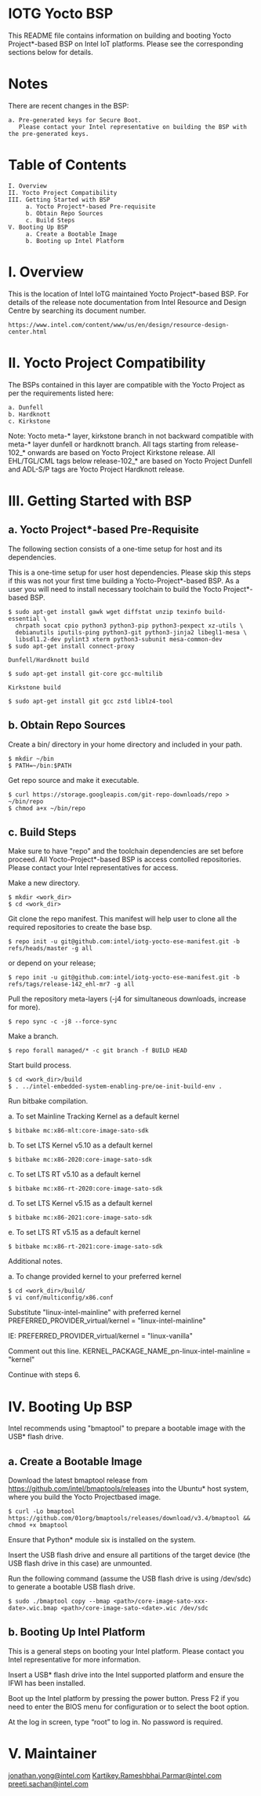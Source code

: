 
IOTG Yocto BSP
==============

This README file contains information on building and booting
Yocto Project*-based BSP on Intel IoT platforms. Please see the
corresponding sections below for details.

Notes
=====

There are recent changes in the BSP:

    a. Pre-generated keys for Secure Boot.
       Please contact your Intel representative on building the BSP with the pre-generated keys.

Table of Contents
=================

    I. Overview
    II. Yocto Project Compatibility
    III. Getting Started with BSP
         a. Yocto Project*-based Pre-requisite
         b. Obtain Repo Sources
         c. Build Steps
    V. Booting Up BSP
         a. Create a Bootable Image
         b. Booting up Intel Platform

I. Overview
===========

This is the location of Intel IoTG maintained Yocto Project*-based BSP.
For details of the release note documentation from Intel Resource and
Design Centre by searching its document number.

    https://www.intel.com/content/www/us/en/design/resource-design-center.html


II. Yocto Project Compatibility
===============================

The BSPs contained in this layer are compatible with the Yocto Project
as per the requirements listed here:

    a. Dunfell
    b. Hardknott
    c. Kirkstone

Note: Yocto meta-* layer, kirkstone branch in not backward compatible with
      meta-* layer dunfell or hardknott branch.
      All tags starting from release-102_* onwards are based on Yocto Project
      Kirkstone release. All EHL/TGL/CML tags below release-102_* are based on
      Yocto Project Dunfell and ADL-S/P tags are Yocto Project Hardknott release.

III. Getting Started with BSP
====================================

a. Yocto Project*-based Pre-Requisite
-------------------------------------

The following section consists of a one-time setup for host and its dependencies.

This is a one-time setup for user host dependencies.
Please skip this steps if this was not your first time building a
Yocto-Project*-based BSP. As a user you will need to install necessary
toolchain to build the Yocto Project*-based BSP.

    $ sudo apt-get install gawk wget diffstat unzip texinfo build-essential \
      chrpath socat cpio python3 python3-pip python3-pexpect xz-utils \
      debianutils iputils-ping python3-git python3-jinja2 libegl1-mesa \
      libsdl1.2-dev pylint3 xterm python3-subunit mesa-common-dev
    $ sudo apt-get install connect-proxy

    Dunfell/Hardknott build

    $ sudo apt-get install git-core gcc-multilib

    Kirkstone build

    $ sudo apt-get install git gcc zstd liblz4-tool


b. Obtain Repo Sources
----------------------

Create a bin/ directory in your home directory and included in your path.

    $ mkdir ~/bin
    $ PATH=~/bin:$PATH

Get repo source and make it executable.

    $ curl https://storage.googleapis.com/git-repo-downloads/repo > ~/bin/repo
    $ chmod a+x ~/bin/repo


c. Build Steps
--------------

Make sure to have "repo" and the toolchain dependencies are set before proceed.
All Yocto-Project*-based BSP is access contolled repositories.
Please contact your Intel representatives for access.

Make a new directory.
    
    $ mkdir <work_dir>
    $ cd <work_dir>

Git clone the repo manifest. This manifest will help user to clone all 
the required repositories to create the base bsp.

    $ repo init -u git@github.com:intel/iotg-yocto-ese-manifest.git -b refs/heads/master -g all
   
or depend on your release;
   
    $ repo init -u git@github.com:intel/iotg-yocto-ese-manifest.git -b refs/tags/release-142_ehl-mr7 -g all
 
Pull the repository meta-layers (-j4 for simultaneous downloads, increase for more).

    $ repo sync -c -j8 --force-sync

Make a branch.

    $ repo forall managed/* -c git branch -f BUILD HEAD

Start build process.

    $ cd <work_dir>/build
    $ . ../intel-embedded-system-enabling-pre/oe-init-build-env .

Run bitbake compilation.

a. To set Mainline Tracking Kernel as a default kernel

    $ bitbake mc:x86-mlt:core-image-sato-sdk

b. To set LTS Kernel v5.10 as a default kernel
    
    $ bitbake mc:x86-2020:core-image-sato-sdk

c. To set LTS RT v5.10 as a default kernel

    $ bitbake mc:x86-rt-2020:core-image-sato-sdk

d. To set LTS Kernel v5.15 as a default kernel

    $ bitbake mc:x86-2021:core-image-sato-sdk

e. To set LTS RT v5.15 as a default kernel

    $ bitbake mc:x86-rt-2021:core-image-sato-sdk

Additional notes.

a. To change provided kernel to your preferred kernel
   
    $ cd <work_dir>/build/
    $ vi conf/multiconfig/x86.conf

   Substitute "linux-intel-mainline" with preferred kernel
    PREFERRED_PROVIDER_virtual/kernel = "linux-intel-mainline"

IE: PREFERRED_PROVIDER_virtual/kernel = "linux-vanilla"

Comment out this line.
   KERNEL_PACKAGE_NAME_pn-linux-intel-mainline = "kernel"

   Continue with steps 6.


IV. Booting Up BSP
=================

Intel recommends using "bmaptool" to prepare a bootable image with the
USB* flash drive. 

a. Create a Bootable Image
--------------------------

Download the latest bmaptool release from 
https://github.com/intel/bmaptools/releases into the Ubuntu* host 
system, where you build the Yocto Projectbased image.

    $ curl -Lo bmaptool https://github.com/01org/bmaptools/releases/download/v3.4/bmaptool && chmod +x bmaptool

Ensure that Python* module six is installed on the system.

Insert the USB flash drive and ensure all partitions of the target device
(the USB flash drive in this case) are unmounted.

Run the following command (assume the USB flash drive is using /dev/sdc)
to generate a bootable USB flash drive.

    $ sudo ./bmaptool copy --bmap <path>/core-image-sato-xxx-date>.wic.bmap <path>/core-image-sato-<date>.wic /dev/sdc

b. Booting Up Intel Platform
----------------------------

This is a general steps on booting your Intel platform.
Please contact you Intel representative for more information.

Insert a USB* flash drive into the Intel supported platform
   and ensure the IFWI has been installed.

Boot up the Intel platform by pressing the power button.
   Press F2 if you need to enter the BIOS menu for configuration
   or to select the boot option.

At the log in screen, type “root” to log in. No password is
   required.


V. Maintainer
============

jonathan.yong@intel.com
Kartikey.Rameshbhai.Parmar@intel.com
preeti.sachan@intel.com
